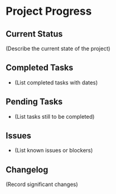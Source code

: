 # Project Progress

## Current Status

(Describe the current state of the project)

## Completed Tasks

- (List completed tasks with dates)

## Pending Tasks

- (List tasks still to be completed)

## Issues

- (List known issues or blockers)

## Changelog

(Record significant changes)
